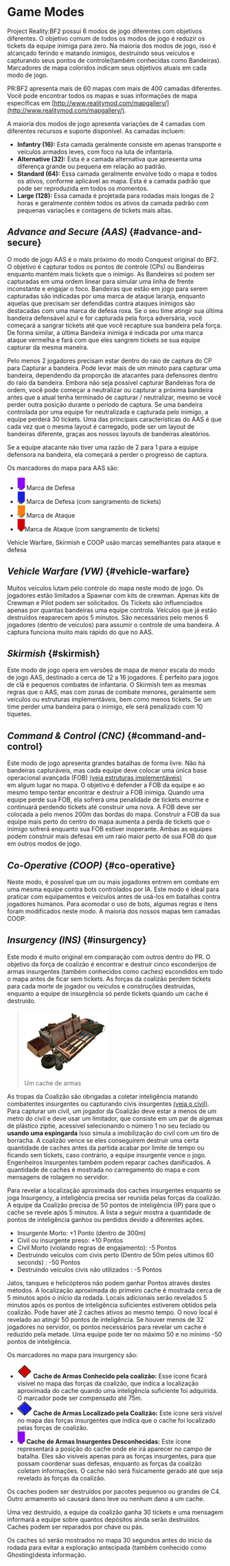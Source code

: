 # Game Modes

Project Reality:BF2 possui 6 modos de jogo diferentes com objetivos diferentes. O objetivo comum de todos os modos de jogo é reduzir os tickets da equipe inimiga para zero. Na maioria dos modos de jogo, isso é alcançado ferindo e matando inimigos, destruindo seus veículos e capturando seus pontos de controle\(também conhecidas como Bandeiras). Marcadores de mapa coloridos indicam seus objetivos atuais em cada modo de jogo.

PR:BF2 apresenta mais de 60 mapas com mais de 400 camadas diferentes. Você pode encontrar todos os mapas e suas informações de mapa específicas em [http://www.realitymod.com/mapgallery/](http://www.realitymod.com/mapgallery/).

A maioria dos modos de jogo apresenta variações de 4 camadas com diferentes recursos e suporte disponível. As camadas incluem:

* **Infantry \(16\):** Esta camada geralmente consiste em apenas transporte e veículos armados leves, com foco na luta de infantaria.
* **Alternative \(32\):** Esta é a camada alternativa que apresenta uma diferença grande ou pequena em relação ao padrão.
* **Standard \(64\):** Essa camada geralmente envolve todo o mapa e todos os ativos, conforme aplicável ao mapa. Esta é a camada padrão que pode ser reproduzida em todos os momentos. 
* **Large \(128\):** Essa camada é projetada para rodadas mais longas de 2 horas e geralmente contém todos os ativos da camada padrão com pequenas variações e contagens de tickets mais altas.

## _Advance and Secure \(AAS\)_ {#advance-and-secure}

O modo de jogo AAS é o mais próximo do modo Conquest original do BF2. O objetivo é capturar todos os pontos de controle \(CPs\) ou Bandeiras enquanto mantém mais tickets que o inimigo. As Bandeiras só podem ser capturadas em uma ordem linear para simular uma linha de frente inconstante e engajar o foco. Bandeiras que estão em jogo para serem capturadas são indicadas por uma marca de ataque laranja, enquanto aquelas que precisam ser defendidas contra ataques inimigos são destacadas com uma marca de defesa roxa. Se o seu time atingir sua última bandeira defensável azul e for capturada pela força adversária, você começará a sangrar tickets até que você recapture sua bandeira pela força. De forma similar, a última Bandeira inimiga é indicada por uma marca ataque vermelha e fará com que eles sangrem tickets se sua equipe capturar da mesma maneira.

Pelo menos 2 jogadores precisam estar dentro do raio de captura do CP para Capturar a bandeira. Pode levar mais de um minuto para capturar uma bandeira, dependendo da proporção de atacantes para defensores dentro do raio da bandeira. Embora não seja possível capturar Bandeiras fora de ordem, você pode começar a neutralizar ou capturar a próxima bandeira antes que a atual tenha terminado de capturar / neutralizar, mesmo se você perder outra posição durante o período de captura. Se uma bandeira controlada por uma equipe for neutralizada e capturada pelo inimigo, a equipe perderá 30 tickets. Uma das principais características do AAS é que cada vez que o mesma layout é carregado, pode ser um layout de bandeiras diferente, graças aos nossos layouts de bandeiras aleatórios.

Se a equipe atacante não tiver uma razão de 2 para 1 para a equipe defensora na bandeira, ela começará a perder o progresso de captura.

Os marcadores do mapa para AAS são:

* ![](../assets/defend.png) Marca de Defesa
* ![](../assets/defend%20bleed.png) Marca de Defesa \(com sangramento de tickets\) 
* ![](../assets/attack_bleed.png) Marca de Ataque
* ![](../assets/attack.png)Marca de Ataque \(com sangramento de tickets\)

Vehicle Warfare, Skirmish e COOP usão marcas semelhantes para ataque e defesa

## _Vehicle Warfare \(VW\)_ {#vehicle-warfare}

Muitos veículos lutam pelo controle do mapa neste modo de jogo. Os jogadores estão limitados a Spawnar com kits de crewman. Apenas kits de Crewman e Pilot podem ser solicitados. Os Tickets são influenciados apenas por quantas bandeiras uma equipe controla. Veículos que já estão destruídos reaparecem após 5 minutos. São necessários pelo menos 6 jogadores \(dentro de veículos\)  para assumir o controle de uma bandeira. A captura funciona muito mais rápido do que no AAS.

## _Skirmish_ {#skirmish}

Este modo de jogo opera em versões de mapa de menor escala do modo de jogo AAS, destinado a cerca de 12 a 16 jogadores. É perfeito para jogos de clã e pequenos combates de infantaria. O Skirmish tem as mesmas regras que o AAS, mas com zonas de combate menores, geralmente sem veículos ou estruturas implementáveis, bem como menos tickets. Se um time perder uma bandeira para o inimigo, ele será penalizado com 10 tíquetes.

## _Command & Control \(CNC\)_ {#command-and-control}

Este modo de jogo apresenta grandes batalhas de forma livre. Não há bandeiras capturáveis, mas cada equipe deve colocar uma única base operacional avançada \(FOB\) [\(veja estruturas implementáveis\)](the_squad_leader.md#deployable-structures)  
em algum lugar no mapa. O objetivo é defender a FOB da equipe e ao mesmo tempo tentar encontrar e destruir a FOB inimiga. Quando uma equipe perde sua FOB, ela sofrerá uma penalidade de tickets enorme e continuará perdendo tickets até construir uma nova. A FOB deve ser colocada a pelo menos 200m das bordas do mapa. Construir a FOB da sua equipe mais perto do centro do mapa aumenta a perda de tickets que o inimigo sofrerá enquanto sua FOB estiver inoperante. Ambas as equipes podem construir mais defesas em um raio maior perto de sua FOB do que em outros modos de jogo.

## _Co-Operative \(COOP\)_ {#co-operative}

Neste modo, é possível que um ou mais jogadores entrem em combate em uma mesma  equipe contra bots controlados por IA. Este modo é ideal para praticar com equipamentos e veículos antes de usá-los em batalhas contra jogadores humanos. Para acomodar o uso de bots, algumas regras e itens foram modificados neste modo. A maioria dos nossos mapas tem camadas COOP.

## _Insurgency \(INS\)_ {#insurgency}

Este modo é muito original em comparação com outros dentro do PR. O objetivo da força de coalizão é encontrar e destruir cinco esconderijos de armas insurgentes \(também conhecidos como caches\) escondidos em todo o mapa antes de ficar sem tickets. As forças da coalizão perdem tickets para cada morte de jogador ou veiculos e construções destruídas, enquanto a equipe de insurgência só perde tickets quando um cache é destruído.

> ![](../assets/weaponcache.png)
>
> Um cache de armas

As tropas da Coalizão são obrigadas a coletar inteligência matando combatentes insurgentes ou capturando civis insurgentes [\(veja o civil\)](the_civilian.md). Para capturar um civil, um jogador da Coalizão deve estar a menos de um metro do civil e deve usar um limitador, que consiste em um par de algemas de plástico ziptie, acessível selecionando o número 1 no seu teclado ou **usando uma espingarda** Isso simula a imobilização do civil com um tiro de borracha. A coalizão vence se eles conseguirem destruir uma certa quantidade de caches antes da partida acabar por limite de tempo ou ficando sem tickets, caso contrário, a equipe insurgente vence o jogo. Engenheiros Insurgentes também podem reparar caches danificados. A quantidade de caches é mostrada no carregamento do mapa e com mensagens de rolagem no servidor.

Para revelar a localização aproximada dos caches insurgentes enquanto se joga Insurgency, a inteligência precisa ser reunida pelas forças da coalizão. A equipe da Coalizão precisa de 50 pontos de inteligência \(IP\) para que o cache se revele após 5 minutos. A lista a seguir mostra a quantidade de pontos de inteligência ganhos ou perdidos devido a diferentes ações.

* Insurgente Morto: +1 Ponto \(dentro de 300m\)
* Civil ou insurgente preso: +10 Pontos
* Civil Morto \(violando regras de engajamento\): -5 Pontos
* Destruindo veículos com civis perto \(Dentro de 50m pelos ultimos 60 seconds\) : -50 Pontos
* Destruindo veículos civis não utilizados : -5 Pontos

Jatos, tanques e helicópteros não podem ganhar Pontos através destes métodos. A localização aproximada do primeiro cache é mostrada cerca de 5 minutos após o início da rodada. Locais adicionais serão revelados 5 minutos após os pontos de inteligência suficientes estiverem obtidos pela coalizão. Pode haver até 2 caches ativos ao mesmo tempo. O novo local é revelado ao atingir 50 pontos de inteligência. Se houver menos de 32 jogadores no servidor, os pontos necessários para revelar um cache é reduzido pela metade. Uma equipe pode ter no máximo 50 e no mínimo -50 pontos de inteligência.

Os marcadores no mapa para insurgency são:

* ![](../assets/cache.png) **Cache de Armas Conhecido pela coalizão:** Esse ícone ficará visível no mapa das forças da coalizão, que indica a localização aproximada do cache quando uma inteligência suficiente foi adquirida. O marcador pode ser compensado até 75m.
* ![](../assets/unknown%20weapon%20cache.png) **Cache de Armas Localizado pela Coalizão:** Este ícone será visível no mapa das forças insurgentes que indica que o cache foi localizado pelas forças de coalizão.
* ![](../assets/unknown%20cache.png) **Cache de Armas Insurgentes Desconhecidas:** Este ícone representará a posição do cache onde ele irá aparecer no campo de batalha. Eles são visíveis apenas para as forças insurgentes, para que possam coordenar suas defesas, enquanto as forças da coalizão coletam informações. O cache não será fisicamente gerado até que seja revelado às forças da coalizão.

Os caches podem ser destruídos por pacotes pequenos ou grandes de C4. Outro armamento só causará dano leve ou nenhum dano a um cache.

Uma vez destruído, a equipe da coalizão ganha 30 tickets e uma mensagem informará a equipe sobre quantos depósitos ainda serão destruídos. Caches podem ser reparados por chave ou pás.

Os caches só serão mostrados no mapa 30 segundos antes do início da rodada para evitar a exploração antecipada \(também conhecido como Ghosting\)desta informação.

